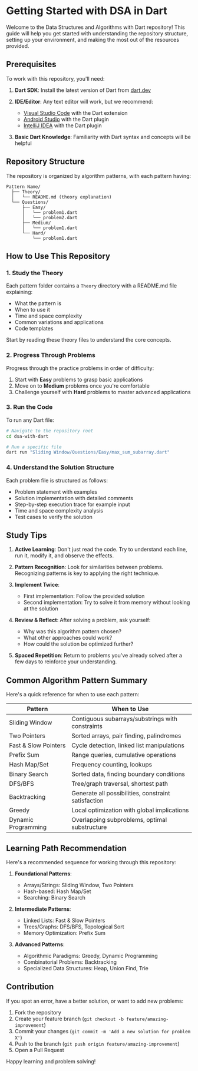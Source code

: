 # Getting Started with DSA in Dart

Welcome to the Data Structures and Algorithms with Dart repository! This guide will help you get started with understanding the repository structure, setting up your environment, and making the most out of the resources provided.

## Prerequisites

To work with this repository, you'll need:

1. **Dart SDK**: Install the latest version of Dart from [dart.dev](https://dart.dev/get-dart)

2. **IDE/Editor**: Any text editor will work, but we recommend:

   - [Visual Studio Code](https://code.visualstudio.com/) with the Dart extension
   - [Android Studio](https://developer.android.com/studio) with the Dart plugin
   - [IntelliJ IDEA](https://www.jetbrains.com/idea/) with the Dart plugin

3. **Basic Dart Knowledge**: Familiarity with Dart syntax and concepts will be helpful

## Repository Structure

The repository is organized by algorithm patterns, with each pattern having:

```
Pattern Name/
  ├── Theory/
  │   └── README.md (theory explanation)
  └── Questions/
      ├── Easy/
      │   └── problem1.dart
      │   └── problem2.dart
      ├── Medium/
      │   └── problem1.dart
      └── Hard/
          └── problem1.dart
```

## How to Use This Repository

### 1. Study the Theory

Each pattern folder contains a `Theory` directory with a README.md file explaining:

- What the pattern is
- When to use it
- Time and space complexity
- Common variations and applications
- Code templates

Start by reading these theory files to understand the core concepts.

### 2. Progress Through Problems

Progress through the practice problems in order of difficulty:

1. Start with **Easy** problems to grasp basic applications
2. Move on to **Medium** problems once you're comfortable
3. Challenge yourself with **Hard** problems to master advanced applications

### 3. Run the Code

To run any Dart file:

```bash
# Navigate to the repository root
cd dsa-with-dart

# Run a specific file
dart run "Sliding Window/Questions/Easy/max_sum_subarray.dart"
```

### 4. Understand the Solution Structure

Each problem file is structured as follows:

- Problem statement with examples
- Solution implementation with detailed comments
- Step-by-step execution trace for example input
- Time and space complexity analysis
- Test cases to verify the solution

## Study Tips

1. **Active Learning**: Don't just read the code. Try to understand each line, run it, modify it, and observe the effects.

2. **Pattern Recognition**: Look for similarities between problems. Recognizing patterns is key to applying the right technique.

3. **Implement Twice**:

   - First implementation: Follow the provided solution
   - Second implementation: Try to solve it from memory without looking at the solution

4. **Review & Reflect**: After solving a problem, ask yourself:

   - Why was this algorithm pattern chosen?
   - What other approaches could work?
   - How could the solution be optimized further?

5. **Spaced Repetition**: Return to problems you've already solved after a few days to reinforce your understanding.

## Common Algorithm Pattern Summary

Here's a quick reference for when to use each pattern:

| Pattern              | When to Use                                         |
| -------------------- | --------------------------------------------------- |
| Sliding Window       | Contiguous subarrays/substrings with constraints    |
| Two Pointers         | Sorted arrays, pair finding, palindromes            |
| Fast & Slow Pointers | Cycle detection, linked list manipulations          |
| Prefix Sum           | Range queries, cumulative operations                |
| Hash Map/Set         | Frequency counting, lookups                         |
| Binary Search        | Sorted data, finding boundary conditions            |
| DFS/BFS              | Tree/graph traversal, shortest path                 |
| Backtracking         | Generate all possibilities, constraint satisfaction |
| Greedy               | Local optimization with global implications         |
| Dynamic Programming  | Overlapping subproblems, optimal substructure       |

## Learning Path Recommendation

Here's a recommended sequence for working through this repository:

1. **Foundational Patterns**:

   - Arrays/Strings: Sliding Window, Two Pointers
   - Hash-based: Hash Map/Set
   - Searching: Binary Search

2. **Intermediate Patterns**:

   - Linked Lists: Fast & Slow Pointers
   - Trees/Graphs: DFS/BFS, Topological Sort
   - Memory Optimization: Prefix Sum

3. **Advanced Patterns**:
   - Algorithmic Paradigms: Greedy, Dynamic Programming
   - Combinatorial Problems: Backtracking
   - Specialized Data Structures: Heap, Union Find, Trie

## Contribution

If you spot an error, have a better solution, or want to add new problems:

1. Fork the repository
2. Create your feature branch (`git checkout -b feature/amazing-improvement`)
3. Commit your changes (`git commit -m 'Add a new solution for problem X'`)
4. Push to the branch (`git push origin feature/amazing-improvement`)
5. Open a Pull Request

Happy learning and problem solving!
